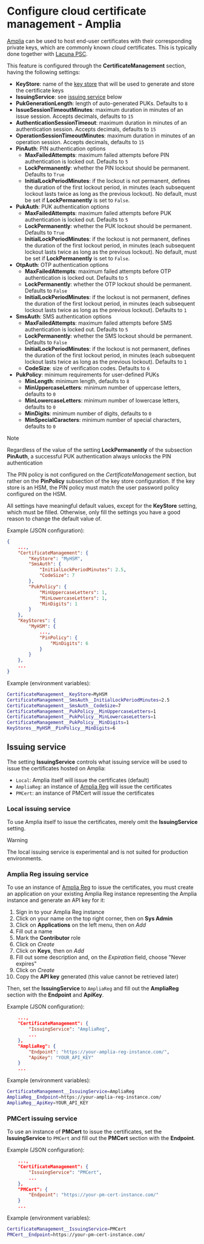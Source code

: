 ﻿# Configure cloud certificate management - Amplia

[Amplia](../index.md) can be used to host end-user certificates with their corresponding private keys, which are commonly known *cloud* certificates.
This is typically done together with [Lacuna PSC](../../psc/index.md).

This feature is configured through the **CertificateManagement** section, having the following settings:

* **KeyStore**: name of the [key store](key-stores/index.md) that will be used to generate and store the certificate keys
* **IssuingService**: see [issuing service](#issuing-service) below
* **PukGenerationLength**: length of auto-generated PUKs. Defaults to `8`
* **IssueSessionTimeoutMinutes**: maximum duration in minutes of an issue session. Accepts decimals, defaults to `15`
* **AuthenticationSessionTimeout**: maximum duration in minutes of an authentication session. Accepts decimals, defaults to `15`
* **OperationSessionTimeoutMinutes**: maximum duration in minutes of an operation session. Accepts decimals, defaults to `15`
* **PinAuth**: PIN authentication options
  * **MaxFailedAttempts**: maximum failed attempts before PIN authentication is locked out. Defaults to `5`
  * **LockPermanently**: whether the PIN lockout should be permanent. Defaults to `True`
  * **InitialLockPeriodMinutes**: if the lockout is not permanent, defines the duration of the first lockout period, in minutes (each subsequent lockout lasts twice as long as the previous lockout). No default, must be set if **LockPermanently** is set to `False`.
* **PukAuth**: PUK authentication options
  * **MaxFailedAttempts**: maximum failed attempts before PUK authentication is locked out. Defaults to `5`
  * **LockPermanently**: whether the PUK lockout should be permanent. Defaults to `True`
  * **InitialLockPeriodMinutes**: if the lockout is not permanent, defines the duration of the first lockout period, in minutes (each subsequent lockout lasts twice as long as the previous lockout). No default, must be set if **LockPermanently** is set to `False`.
* **OtpAuth**: OTP authentication options
  * **MaxFailedAttempts**: maximum failed attempts before OTP authentication is locked out. Defaults to `5`
  * **LockPermanently**: whether the OTP lockout should be permanent. Defaults to `False`
  * **InitialLockPeriodMinutes**: if the lockout is not permanent, defines the duration of the first lockout period, in minutes (each subsequent lockout lasts twice as long as the previous lockout). Defaults to `1`
* **SmsAuth**: SMS authentication options
  * **MaxFailedAttempts**: maximum failed attempts before SMS authentication is locked out. Defaults to `5`
  * **LockPermanently**: whether the SMS lockout should be permanent. Defaults to `False`
  * **InitialLockPeriodMinutes**: if the lockout is not permanent, defines the duration of the first lockout period, in minutes (each subsequent lockout lasts twice as long as the previous lockout). Defaults to `1`
  * **CodeSize**: size of verification codes. Defaults to `6`
* **PukPolicy**: minimum requirements for user-defined PUKs
  * **MinLength**: minimum length, defaults to `8`
  * **MinUppercaseLetters**: minimum number of uppercase letters, defaults to `0`
  * **MinLowercaseLetters**: minimum number of lowercase letters, defaults to `0`
  * **MinDigits**: minimum number of digits, defaults to `0`
  * **MinSpecialCaracters**: minimum number of special characters, defaults to `0`

> [!NOTE]
> Regardless of the value of the setting **LockPermanently** of the subsection **PinAuth**, a successful PUK authentication always unlocks the PIN authentication

The PIN policy is not configured on the *CertificateManagement* section, but rather on the **PinPolicy** subsection of the key store configuration. If the key
store is an HSM, the PIN policy must match the user password policy configured on the HSM.

All settings have meaningful default values, except for the **KeyStore** setting, which must be filled. Otherwise, only fill the settings you have a good reason
to change the default value of.

Example (JSON configuration):

```json
{
	...,
	"CertificateManagement": {
		"KeyStore": "MyHSM",
		"SmsAuth": {
			"InitialLockPeriodMinutes": 2.5,
			"CodeSize": 7
		},
		"PukPolicy": {
			"MinUppercaseLetters": 1,
			"MinLowercaseLetters": 1,
			"MinDigits": 1
		}
	},
	"KeyStores": {
		"MyHSM": {
			...,
			"PinPolicy": {
				"MinDigits": 6
			}
		}
	},
	...
}
```

Example (environment variables):

```sh
CertificateManagement__KeyStore=MyHSM
CertificateManagement__SmsAuth__InitialLockPeriodMinutes=2.5
CertificateManagement__SmsAuth__CodeSize=7
CertificateManagement__PukPolicy__MinUppercaseLetters=1
CertificateManagement__PukPolicy__MinLowercaseLetters=1
CertificateManagement__PukPolicy__MinDigits=1
KeyStores__MyHSM__PinPolicy__MinDigits=6
```

<a name="issuing-service" />

## Issuing service

The setting **IssuingService** controls what issuing service will be used to issue the certificates hosted on Amplia:

* `Local`: Amplia itself will issue the certificates (default)
* `AmpliaReg`: an instance of [Amplia Reg](../../amplia-reg/index.md) will issue the certificates
* `PMCert`: an instance of PMCert will issue the certificates

### Local issuing service

To use Amplia itself to issue the certificates, merely omit the **IssuingService** setting.

> [!WARNING]
> The local issuing service is experimental and is not suited for production environments.

### Amplia Reg issuing service

To use an instance of [Amplia Reg](../../index.md) to issue the certificates, you must create an application on your existing Amplia Reg instance representing
the Amplia instance and generate an API key for it:

1. Sign in to your Amplia Reg instance
1. Click on your name on the top right corner, then on **Sys Admin**
1. Click on **Applications** on the left menu, then on *Add*
1. Fill out a name
1. Mark the **Contributor** role
1. Click on *Create*
1. Click on **Keys**, then on *Add*
1. Fill out some description and, on the *Expiration* field, choose "Never expires"
1. Click on *Create*
1. Copy the **API key** generated (this value cannot be retrieved later)

Then, set the **IssuingService** to `AmpliaReg` and fill out the **AmpliaReg** section with the **Endpoint** and **ApiKey**.

Example (JSON configuration):

```json
	...,
	"CertificateManagement": {
		"IssuingService": "AmpliaReg",
		...
	},
	"AmpliaReg": {
		"Endpoint": "https://your-amplia-reg-instance.com/",
		"ApiKey": "YOUR_API_KEY"
	}
	...
```

Example (environment variables):

```sh
CertificateManagement__IssuingService=AmpliaReg
AmpliaReg__Endpoint=https://your-amplia-reg-instance.com/
AmpliaReg__ApiKey=YOUR_API_KEY
```

### PMCert issuing service

To use an instance of **PMCert** to issue the certificates, set the **IssuingService** to `PMCert` and fill out the **PMCert** section with the **Endpoint**.

Example (JSON configuration):

```json
	...,
	"CertificateManagement": {
		"IssuingService": "PMCert",
		...
	},
	"PMCert": {
		"Endpoint": "https://your-pm-cert-instance.com/"
	}
	...
```

Example (environment variables):

```sh
CertificateManagement__IssuingService=PMCert
PMCert__Endpoint=https://your-pm-cert-instance.com/
```
